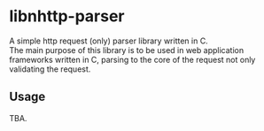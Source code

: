 # libnhttp-parser
A simple http request (only) parser library written in C.  
The main purpose of this library is to be used in web application frameworks written in C, parsing to the core of the request not only validating the request.

## Usage
TBA.
